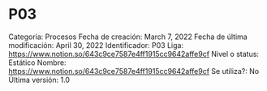 # P03

Categoría: Procesos
Fecha de creación: March 7, 2022
Fecha de última modificación: April 30, 2022
Identificador: P03
Liga: https://www.notion.so/643c9ce7587e4ff1915cc9642affe9cf 
Nivel o status: Estático
Nombre: https://www.notion.so/643c9ce7587e4ff1915cc9642affe9cf 
Se utiliza?: No
Última versión: 1.0